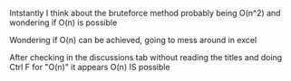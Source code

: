 Intstantly I think about the bruteforce method probably being O(n^2) and wondering if O(n) is possible


Wondering if O(n) can be achieved, going to mess around in excel


After checking in the discussions tab without reading the titles and doing Ctrl F for "O(n)" it appears O(n) IS possible
